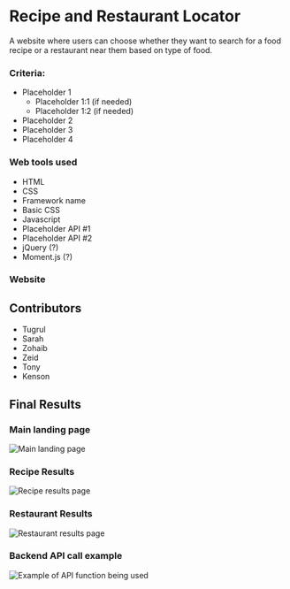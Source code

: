 # Recipe and Restaurant Locator
A website where users can choose whether they want to search for a food recipe or a restaurant near them based on type of food.

### Criteria:
* Placeholder 1
  *  Placeholder 1:1 (if needed)
  *  Placeholder 1:2 (if needed)
* Placeholder 2
* Placeholder 3
* Placeholder 4

### Web tools used
* HTML
* CSS
 *  Framework name
 *  Basic CSS
* Javascript
* Placeholder API #1
* Placeholder API #2
* jQuery (?)
* Moment.js (?)

### Website

## Contributors
* Tugrul
* Sarah
* Zohaib
* Zeid
* Tony
* Kenson

## Final Results

### Main landing page
<img src="" alt="Main landing page" />

### Recipe Results
<img src="" alt="Recipe results page" />

### Restaurant Results
<img src="" alt="Restaurant results page" />

### Backend API call example
<img src="" alt="Example of API function being used" />
